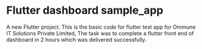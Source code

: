 # Flutter dashboard sample_app

A new Flutter project.
This is the basic code for flutter test app for Ommune IT Solutions Private Limited, The task was to complete a flutter front end of dashboard in 2 hours which was delivered successfully.
